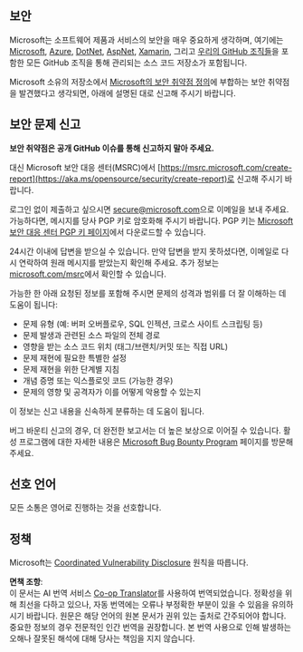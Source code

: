<!--
CO_OP_TRANSLATOR_METADATA:
{
  "original_hash": "2d33a71bed73d6daee78e2d473ece975",
  "translation_date": "2025-07-09T06:52:00+00:00",
  "source_file": "SECURITY.md",
  "language_code": "ko"
}
-->
## 보안

Microsoft는 소프트웨어 제품과 서비스의 보안을 매우 중요하게 생각하며, 여기에는 [Microsoft](https://github.com/microsoft), [Azure](https://github.com/Azure), [DotNet](https://github.com/dotnet), [AspNet](https://github.com/aspnet), [Xamarin](https://github.com/xamarin), 그리고 [우리의 GitHub 조직들](https://opensource.microsoft.com/)을 포함한 모든 GitHub 조직을 통해 관리되는 소스 코드 저장소가 포함됩니다.

Microsoft 소유의 저장소에서 [Microsoft의 보안 취약점 정의](https://aka.ms/opensource/security/definition)에 부합하는 보안 취약점을 발견했다고 생각되면, 아래에 설명된 대로 신고해 주시기 바랍니다.

## 보안 문제 신고

**보안 취약점은 공개 GitHub 이슈를 통해 신고하지 말아 주세요.**

대신 Microsoft 보안 대응 센터(MSRC)에서 [https://msrc.microsoft.com/create-report](https://aka.ms/opensource/security/create-report)로 신고해 주시기 바랍니다.

로그인 없이 제출하고 싶으시면 [secure@microsoft.com](mailto:secure@microsoft.com)으로 이메일을 보내 주세요. 가능하다면, 메시지를 당사 PGP 키로 암호화해 주시기 바랍니다. PGP 키는 [Microsoft 보안 대응 센터 PGP 키 페이지](https://aka.ms/opensource/security/pgpkey)에서 다운로드할 수 있습니다.

24시간 이내에 답변을 받으실 수 있습니다. 만약 답변을 받지 못하셨다면, 이메일로 다시 연락하여 원래 메시지를 받았는지 확인해 주세요. 추가 정보는 [microsoft.com/msrc](https://aka.ms/opensource/security/msrc)에서 확인할 수 있습니다.

가능한 한 아래 요청된 정보를 포함해 주시면 문제의 성격과 범위를 더 잘 이해하는 데 도움이 됩니다:

  * 문제 유형 (예: 버퍼 오버플로우, SQL 인젝션, 크로스 사이트 스크립팅 등)
  * 문제 발생과 관련된 소스 파일의 전체 경로
  * 영향을 받는 소스 코드 위치 (태그/브랜치/커밋 또는 직접 URL)
  * 문제 재현에 필요한 특별한 설정
  * 문제 재현을 위한 단계별 지침
  * 개념 증명 또는 익스플로잇 코드 (가능한 경우)
  * 문제의 영향 및 공격자가 이를 어떻게 악용할 수 있는지

이 정보는 신고 내용을 신속하게 분류하는 데 도움이 됩니다.

버그 바운티 신고의 경우, 더 완전한 보고서는 더 높은 보상으로 이어질 수 있습니다. 활성 프로그램에 대한 자세한 내용은 [Microsoft Bug Bounty Program](https://aka.ms/opensource/security/bounty) 페이지를 방문해 주세요.

## 선호 언어

모든 소통은 영어로 진행하는 것을 선호합니다.

## 정책

Microsoft는 [Coordinated Vulnerability Disclosure](https://aka.ms/opensource/security/cvd) 원칙을 따릅니다.

**면책 조항**:  
이 문서는 AI 번역 서비스 [Co-op Translator](https://github.com/Azure/co-op-translator)를 사용하여 번역되었습니다. 정확성을 위해 최선을 다하고 있으나, 자동 번역에는 오류나 부정확한 부분이 있을 수 있음을 유의하시기 바랍니다. 원문은 해당 언어의 원본 문서가 권위 있는 출처로 간주되어야 합니다. 중요한 정보의 경우 전문적인 인간 번역을 권장합니다. 본 번역 사용으로 인해 발생하는 오해나 잘못된 해석에 대해 당사는 책임을 지지 않습니다.